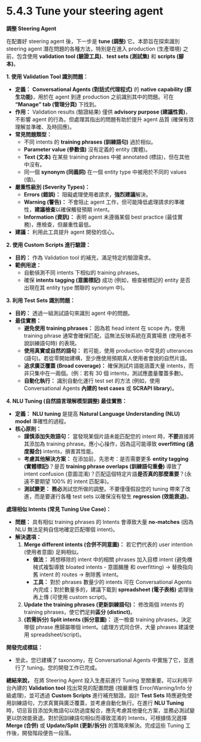 # 5.4.3 Tune your steering agent

**調整 Steering Agent**

在配置好 steering agent 後，下一步是 **tune (調整)** 它。本節旨在探索識別 steering agent 潛在問題的各種方法，特別是在進入 production (生產環境) 之前，包含使用 **validation tool (驗證工具)**、**test sets (測試集)** 和 **scripts (腳本)**。

**1. 使用 Validation Tool 識別問題：**

- **定義：** **Conversational Agents (對話式代理程式)** 的 **native capability (原生功能)**，用於在 agent 到達 production 之前識別其中的問題。可在 **“Manage” tab (管理分頁)** 下找到。
- **作用：** Validation results (驗證結果) 僅供 **advisory purpose (建議性質)**，不影響 agent 的行為，但處理其指出的問題有助於提升 agent 品質 (確保有效理解並準確、及時回應)。
- **常見問題類型：**
    - 不同 intents 的 **training phrases (訓練語句)** 過於相似。
    - **Parameter value (參數值)** 沒有定義的 entity (實體)。
    - **Text (文本)** 在某些 training phrases 中被 annotated (標註)，但在其他中沒有。
    - 同一個 **synonym (同義詞)** 在一個 entity type 中被用於不同的 values (值)。
- **嚴重性級別 (Severity Types)：**
    - **Errors (錯誤)：** 阻礙處理使用者請求，**強烈建議**解決。
    - **Warning (警告)：** 不會阻止 agent 工作，但可能降低處理請求的準確性，**建議檢查**以確保觸發預期 intent。
    - **Information (資訊)：** 表明 agent 未遵循某個 best practice (最佳實務)，應檢查，但嚴重性最低。
- **建議：** 利用此工具提升 agent 開發的信心。

**2. 使用 Custom Scripts 進行驗證：**

- **目的：** 作為 Validation tool 的補充，滿足特定的驗證需求。
- **範例用途：**
    - 自動偵測不同 intents 下相似的 training phrases。
    - 確保 **intents tagging (意圖標記)** 成功 (例如，檢查被標記的 entity 是否出現在其 entity type 關聯的 synonym 中)。

**3. 利用 Test Sets 識別問題：**

- **目的：** 透過一組測試語句來識別 agent 中的問題。
- **最佳實務：**
    - **避免使用 training phrases：** 因為若 head intent 在 scope 內，使用 training phrase 通常會確保匹配，這無法反映系統在真實場景 (使用者不說訓練語句時) 的表現。
    - **使用真實或自然的語句：** 若可能，使用 production 中常見的 utterances (語句)。若從零開始建構，至少應使用預期真人使用者會說的自然片語。
    - **追求廣泛覆蓋 (Broad coverage)：** 確保測試片語能涵蓋大量 intents，而非只集中在一兩個。(例：若有 30 個 intents，測試應盡量覆蓋多數)。
    - **自動化執行：** 識別自動化運行 test set 的方法 (例如，使用 Conversational Agents **內建的 test cases** 或 **SCRAPI library**)。

**4. NLU Tuning (自然語言理解模型調整) 最佳實務：**

- **定義：** **NLU tuning** 是提高 **Natural Language Understanding (NLU) model** 準確性的過程。
- **核心原則：**
    - **謹慎添加失敗語句：** 當發現某個片語未能匹配您的 intent 時，**不要**直接將其添加為 training phrase。應小心操作，因為這可能導致 **overfitting (過度擬合)** intents，損害其性能。
    - **考慮其他解決方案：** 在添加前，先思考：是否需要更多 **entity tagging (實體標記)**？是否 **training phrase overlaps (訓練語句重疊)** 導致了 intent confusion (意圖混淆)？匹配這個特定片語**是否真的那麼重要**？(永遠不要期望 100% 的 intent 匹配率)。
    - **測試變更：** **務必**測試您所做的調整。不要僅僅假設您的 tuning 帶來了改進，而是要運行各種 test sets 以確保沒有發生 **regression (效能衰退)**。

**處理相似 Intents (常見 Tuning Use Case)：**

- **問題：** 具有相似 training phrases 的 Intents 會導致大量 **no-matches** (因為 NLU 無法足夠自信地確定匹配哪個 intent)。
- **解決選項：**
    1. **Merge different intents (合併不同意圖)：** 若它們代表的 user intention (使用者意圖) 足夠相似。
        - **做法：** 將想移除的 intent 中的相關 phrases 加入目標 intent (避免機械式複製導致 bloated intents - 意圖臃腫 和 overfitting) -> 替換指向舊 intent 的 routes -> 刪除舊 intent。
        - **工具：** 對於 phrases 數量少的 intents 可在 Conversational Agents 內完成；對於數量多的，建議下載到 **spreadsheet (電子表格)** 處理後再上傳 (可使用 custom script)。
    2. **Update the training phrases (更新訓練語句)：** 修改兩個 intents 的 training phrases，使它們足夠**區分 (distinct)**。
    3. **(若需拆分) Split intents (拆分意圖)：** 逐一檢查 training phrases，決定哪個 phrase 應歸屬哪個 intent。(處理方式同合併，大量 phrases 建議使用 spreadsheet/script)。

**開發完成標誌：**

- 至此，您已建構了 taxonomy，在 Conversational Agents 中實施了它，並進行了 tuning。您的開發工作已完成。

**總結來說，** 在將 Steering Agent 投入生產前進行 Tuning 至關重要。可以利用平台內建的 **Validation tool** 找出常見的配置問題 (按嚴重性 Error/Warning/Info 分級處理)，並可透過 **Custom Scripts** 進行補充驗證。設計 **Test Sets** 時應避免使用訓練語句，力求真實與廣泛覆蓋，並考慮自動化執行。在進行 **NLU Tuning** 時，切忌盲目添加失敗語句以防過度擬合，應先考慮其他優化方案，並務必測試變更以防效能衰退。對於因訓練語句相似而導致混淆的 Intents，可根據情況選擇 **Merge (合併)** 或 **Update/Split (更新/拆分)** 的策略來解決。完成這些 Tuning 工作後，開發階段便告一段落。